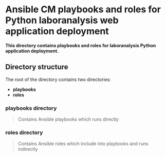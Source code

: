 # Ansible CM playbooks and roles for Python laboranalysis web application deployment
**This directory contains playbooks and roles for laboranalysis Python application deployment.**

## Directory structure
The root of the directory contains two directories: 

* **playbooks**
* **roles**

### playbooks directory
> Contains Ansible playbooks which runs directly

### roles directory
> Contains Ansible roles which include into playbooks and runs indirectly